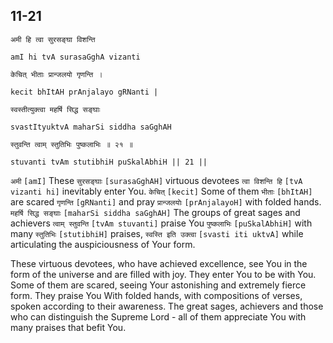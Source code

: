 ## 11-21


```shloka-sa
अमी हि त्वा सुरसङ्घा विशन्ति
```
```shloka-sa-hk
amI hi tvA surasaGghA vizanti
```
```shloka-sa
केचित् भीताः प्रान्जलयो गृणन्ति ।
```
```shloka-sa-hk
kecit bhItAH prAnjalayo gRNanti |
```
```shloka-sa
स्वस्तीत्युक्त्वा महर्षि सिद्ध सङ्घाः
```
```shloka-sa-hk
svastItyuktvA maharSi siddha saGghAH
```
```shloka-sa
स्तुवन्ति त्वाम् स्तुतिभिः पुष्कलाभिः ॥ २१ ॥
```
```shloka-sa-hk
stuvanti tvAm stutibhiH puSkalAbhiH || 21 ||
```

`अमी` `[amI]` These `सुरसङ्घाः` `[surasaGghAH]` virtuous devotees `त्वा विशन्ति हि` `[tvA vizanti hi]` inevitably enter You. `केचित्` `[kecit]` Some of them `भीताः` `[bhItAH]` are scared `गृणन्ति` `[gRNanti]` and pray `प्रान्जलयोः` `[prAnjalayoH]` with folded hands. `महर्षि सिद्ध सङ्घाः` `[maharSi siddha saGghAH]` The groups of great sages and achievers `त्वाम् स्तुवन्ति` `[tvAm stuvanti]` praise You `पुष्कलाभिः` `[puSkalAbhiH]` with many `स्तुतिभिः` `[stutibhiH]` praises, `स्वस्ति इति उक्त्वा` `[svasti iti uktvA]` while articulating the auspiciousness of Your form.

These virtuous devotees, who have achieved excellence, see You in the form of the universe and are filled with joy. They enter You to be with You. Some of them are scared, seeing Your astonishing and extremely fierce form. They praise You With folded hands, with compositions of verses, spoken according to their awareness.
The great sages, achievers and those who can distinguish the Supreme Lord - all of them appreciate You with many praises that befit You.

